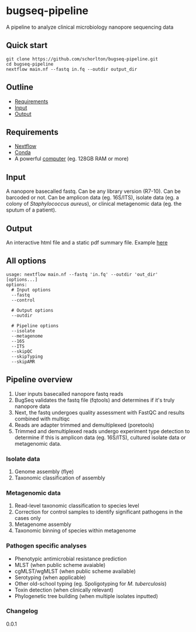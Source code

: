 # bugseq-pipeline
A pipeline to analyze clinical microbiology nanopore sequencing data

## Quick start
```
git clone https://github.com/schorlton/bugseq-pipeline.git
cd bugseq-pipeline
nextflow main.nf --fastq in.fq --outdir output_dir
```
## Outline
* [Requirements](#requirements)
* [Input](#input)
* [Output](#output)

## Requirements
* [Nextflow](https://www.nextflow.io)
* [Conda](https://docs.conda.io/en/latest/miniconda.html)
* A powerful [computer](https://en.wikipedia.org/wiki/Computer) (eg. 128GB RAM or more)

## Input
A nanopore basecalled fastq. Can be any library version (R7-10). Can be barcoded or not. Can be amplicon data (eg. 16S/ITS), isolate data (eg. a colony of *Staphylococcus aureus*), or clinical metagenomic data (eg. the sputum of a patient).

## Output
An interactive html file and a static pdf summary file.
Example [here](https://en.wikipedia.org/wiki/Special:Random)

## All options
```
usage: nextflow main.nf --fastq 'in.fq' --outdir 'out_dir' [options...]
options:
  # Input options
  --fastq
  --control
  
  # Output options
  --outdir
  
  # Pipeline options
  --isolate
  --metagenome
  --16S
  --ITS
  --skipQC
  --skipTyping
  --skipAMR
```

## Pipeline overview
1. User inputs basecalled nanopore fastq reads
2. BugSeq validates the fastq file (fqtools) and determines if it's truly nanopore data
3. Next, the fastq undergoes quality assessment with FastQC and results combined with multiqc
4. Reads are adapter trimmed and demultiplexed (poretools)
5. Trimmed and demultiplexed reads undergo experiment type detection to determine if this is amplicon data (eg. 16S/ITS), cultured isolate data or metagenomic data.

### Isolate data
1. Genome assembly (flye)
2. Taxonomic classification of assembly

### Metagenomic data
1. Read-level taxonomic classification to species level
2. Correction for control samples to identify significant pathogens in the cases only
3. Metagenome assembly
4. Taxonomic binning of species within metagenome

### Pathogen specific analyses
  * Phenotypic antimicrobial resistance prediction
  * MLST (when public scheme avaiable)
  * cgMLST/wgMLST (when public scheme available)
  * Serotyping (when applicable)
  * Other old-school typing (eg. Spoligotyping for *M. tuberculosis*)
  * Toxin detection (when clinically relevant)
  * Phylogenetic tree building (when multiple isolates inputted)
  
### Changelog
0.0.1
